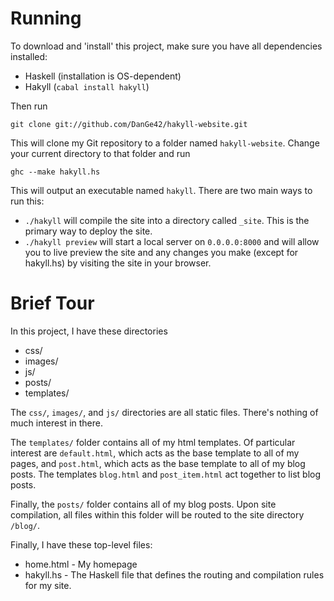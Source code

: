 Running
=======
To download and 'install' this project, make sure you have all dependencies
installed:

* Haskell (installation is OS-dependent)
* Hakyll (`cabal install hakyll`)

Then run

    git clone git://github.com/DanGe42/hakyll-website.git

This will clone my Git repository to a folder named `hakyll-website`. Change
your current directory to that folder and run

    ghc --make hakyll.hs

This will output an executable named `hakyll`. There are two main ways to run
this:

* `./hakyll` will compile the site into a directory called `_site`. This is the
primary way to deploy the site.
* `./hakyll preview` will start a local server on `0.0.0.0:8000` and will allow
you to live preview the site and any changes you make (except for hakyll.hs)
by visiting the site in your browser.

Brief Tour
==========
In this project, I have these directories

* css/
* images/
* js/
* posts/
* templates/

The `css/`, `images/`, and `js/` directories are all static files. There's 
nothing of much interest in there.

The `templates/` folder contains all of my html templates. Of particular 
interest are `default.html`, which acts as the base template to all of my pages,
and `post.html`, which acts as the base template to all of my blog posts. The
templates `blog.html` and `post_item.html` act together to list blog posts.

Finally, the `posts/` folder contains all of my blog posts. Upon site
compilation, all files within this folder will be routed to the site directory
`/blog/`.

Finally, I have these top-level files:

* home.html - My homepage
* hakyll.hs - The Haskell file that defines the routing and compilation rules
for my site.